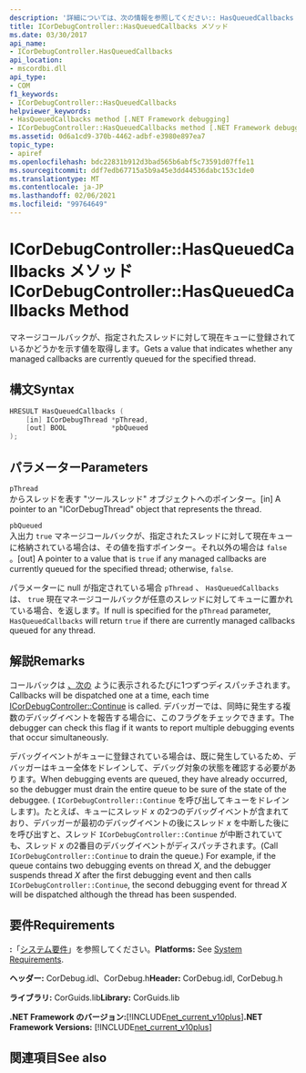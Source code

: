 ```yaml
---
description: '詳細については、次の情報を参照してください:: HasQueuedCallbacks メソッド'
title: ICorDebugController::HasQueuedCallbacks メソッド
ms.date: 03/30/2017
api_name:
- ICorDebugController.HasQueuedCallbacks
api_location:
- mscordbi.dll
api_type:
- COM
f1_keywords:
- ICorDebugController::HasQueuedCallbacks
helpviewer_keywords:
- HasQueuedCallbacks method [.NET Framework debugging]
- ICorDebugController::HasQueuedCallbacks method [.NET Framework debugging]
ms.assetid: 0d6a1cd9-370b-4462-adbf-e3980e897ea7
topic_type:
- apiref
ms.openlocfilehash: bdc22831b912d3bad565b6abf5c73591d07ffe11
ms.sourcegitcommit: ddf7edb67715a5b9a45e3dd44536dabc153c1de0
ms.translationtype: MT
ms.contentlocale: ja-JP
ms.lasthandoff: 02/06/2021
ms.locfileid: "99764649"
---
```

# <a name="icordebugcontrollerhasqueuedcallbacks-method"></a><span data-ttu-id="453be-103">ICorDebugController::HasQueuedCallbacks メソッド</span><span class="sxs-lookup"><span data-stu-id="453be-103">ICorDebugController::HasQueuedCallbacks Method</span></span>

<span data-ttu-id="453be-104">マネージコールバックが、指定されたスレッドに対して現在キューに登録されているかどうかを示す値を取得します。</span><span class="sxs-lookup"><span data-stu-id="453be-104">Gets a value that indicates whether any managed callbacks are currently queued for the specified thread.</span></span>  
  
## <a name="syntax"></a><span data-ttu-id="453be-105">構文</span><span class="sxs-lookup"><span data-stu-id="453be-105">Syntax</span></span>  
  
```cpp  
HRESULT HasQueuedCallbacks (  
    [in] ICorDebugThread *pThread,  
    [out] BOOL           *pbQueued  
);  
```  
  
## <a name="parameters"></a><span data-ttu-id="453be-106">パラメーター</span><span class="sxs-lookup"><span data-stu-id="453be-106">Parameters</span></span>  

 `pThread`  
 <span data-ttu-id="453be-107">からスレッドを表す "ツールスレッド" オブジェクトへのポインター。</span><span class="sxs-lookup"><span data-stu-id="453be-107">[in] A pointer to an "ICorDebugThread" object that represents the thread.</span></span>  
  
 `pbQueued`  
 <span data-ttu-id="453be-108">入出力 `true` マネージコールバックが、指定されたスレッドに対して現在キューに格納されている場合は、その値を指すポインター。それ以外の場合は `false` 。</span><span class="sxs-lookup"><span data-stu-id="453be-108">[out] A pointer to a value that is `true` if any managed callbacks are currently queued for the specified thread; otherwise, `false`.</span></span>  
  
 <span data-ttu-id="453be-109">パラメーターに null が指定されている場合 `pThread` 、 `HasQueuedCallbacks` は、 `true` 現在マネージコールバックが任意のスレッドに対してキューに置かれている場合、を返します。</span><span class="sxs-lookup"><span data-stu-id="453be-109">If null is specified for the `pThread` parameter, `HasQueuedCallbacks` will return `true` if there are currently managed callbacks queued for any thread.</span></span>  
  
## <a name="remarks"></a><span data-ttu-id="453be-110">解説</span><span class="sxs-lookup"><span data-stu-id="453be-110">Remarks</span></span>  

 <span data-ttu-id="453be-111">コールバックは [、次の](icordebugcontroller-continue-method.md) ように表示されるたびに1つずつディスパッチされます。</span><span class="sxs-lookup"><span data-stu-id="453be-111">Callbacks will be dispatched one at a time, each time [ICorDebugController::Continue](icordebugcontroller-continue-method.md) is called.</span></span> <span data-ttu-id="453be-112">デバッガーでは、同時に発生する複数のデバッグイベントを報告する場合に、このフラグをチェックできます。</span><span class="sxs-lookup"><span data-stu-id="453be-112">The debugger can check this flag if it wants to report multiple debugging events that occur simultaneously.</span></span>  
  
 <span data-ttu-id="453be-113">デバッグイベントがキューに登録されている場合は、既に発生しているため、デバッガーはキュー全体をドレインして、デバッグ対象の状態を確認する必要があります。</span><span class="sxs-lookup"><span data-stu-id="453be-113">When debugging events are queued, they have already occurred, so the debugger must drain the entire queue to be sure of the state of the debuggee.</span></span> <span data-ttu-id="453be-114">( `ICorDebugController::Continue` を呼び出してキューをドレインします)。たとえば、キューにスレッド *x* の2つのデバッグイベントが含まれており、デバッガーが最初のデバッグイベントの後にスレッド *x* を中断した後にを呼び出すと、スレッド `ICorDebugController::Continue` が中断されていても、スレッド *x* の2番目のデバッグイベントがディスパッチされます。</span><span class="sxs-lookup"><span data-stu-id="453be-114">(Call `ICorDebugController::Continue` to drain the queue.) For example, if the queue contains two debugging events on thread *X*, and the debugger suspends thread *X* after the first debugging event and then calls `ICorDebugController::Continue`, the second debugging event for thread *X* will be dispatched although the thread has been suspended.</span></span>  
  
## <a name="requirements"></a><span data-ttu-id="453be-115">要件</span><span class="sxs-lookup"><span data-stu-id="453be-115">Requirements</span></span>  

 <span data-ttu-id="453be-116">**:**「[システム要件](../../get-started/system-requirements.md)」を参照してください。</span><span class="sxs-lookup"><span data-stu-id="453be-116">**Platforms:** See [System Requirements](../../get-started/system-requirements.md).</span></span>  
  
 <span data-ttu-id="453be-117">**ヘッダー:** CorDebug.idl、CorDebug.h</span><span class="sxs-lookup"><span data-stu-id="453be-117">**Header:** CorDebug.idl, CorDebug.h</span></span>  
  
 <span data-ttu-id="453be-118">**ライブラリ:** CorGuids.lib</span><span class="sxs-lookup"><span data-stu-id="453be-118">**Library:** CorGuids.lib</span></span>  
  
 <span data-ttu-id="453be-119">**.NET Framework のバージョン:**[!INCLUDE[net_current_v10plus](../../../../includes/net-current-v10plus-md.md)]</span><span class="sxs-lookup"><span data-stu-id="453be-119">**.NET Framework Versions:** [!INCLUDE[net_current_v10plus](../../../../includes/net-current-v10plus-md.md)]</span></span>  
  
## <a name="see-also"></a><span data-ttu-id="453be-120">関連項目</span><span class="sxs-lookup"><span data-stu-id="453be-120">See also</span></span>
